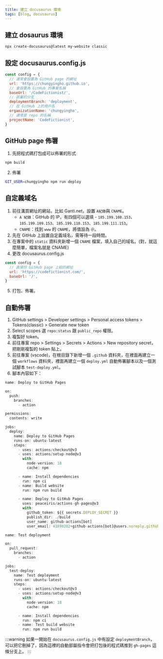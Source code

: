 ```yaml
---
title: 建立 docusaurus 環境
tags: [blog, docusaurus]
---
```

## 建立 dosaurus 環境
```bash
npx create-docusaurus@latest my-website classic
```

## 設定 docusaurus.config.js
```js
const config = {
  // 通常會設置為 GitHub page 的網址
  url: 'https://chungyingho.github.io',
  // 會設置為 GitHub 的專案名稱
  baseUrl: '/CodeFictionist/',
  // 部屬的分支
  deploymentBranch: 'deployment',
  // 在 GitHub 上的用戶名
  organizationName: 'chungyingho',
  // 通常是 repo 的名稱
  projectName: 'CodeFictionist', 
}
```

## GitHub page 佈署
1. 先把程式碼打包成可以佈署的形式
```bash
npm build
```
2. 佈署
```bash
GIT_USER=chungyingho npm run deploy
```

## 自定義域名
1. 前往溝買網址的網站，比如 Ganti.net，設置 `A紀錄`與 `CNAME`。
    * `A 紀錄`：GitHub 的 IP，有四個可以選填 - `185.199.108.153`、`185.199.109.153`、`185.199.110.153`、`185.199.111.153`。
    * `CNAME`：找到 `www` 的 `CNAME`，將值設為 `＠`。
2. 先在 GitHub 上設置自定義域名，需等待一段時間。
3. 在專案中的 `static` 資料夾新增一個 `CNAME` 檔案，填入自己的域名。(對，就這麼簡單，檔案名就是 CNAME)
4. 更改 docusaurus.config.js
```js
const config = {
  // 直接抄 GitHub page 上給的網址
  url: 'https://codefictionist.com/',
  baseUrl: '/',
}
```
5. 打包、佈署。

## 自動佈署
1. GitHub settings > Developer settings > Personal access tokens > Tokens(classic) > Generate new token
2. Select scopes 選 `repo:status` 跟 `public_repo` 權限。
3. 複製好 token。
4. 前往專案 repo > Settings > Secrets > Actions > New repository secret，把剛剛複製的 token 貼上。
5. 前往專案 (vscode)，在根目錄下新增一個 `.github` 資料夾，在裡面再建立一個 `workflows` 資料夾，裡面再建立一個 `deploy.yml` 自動佈署腳本以及一個測試腳本 `test-deploy.yml`。
6. 腳本內容如下：
```js title='deploy.yml'
name: Deploy to GitHub Pages

on:
  push:
    branches:
      - action

permissions:
  contents: write

jobs:
  deploy:
    name: Deploy to GitHub Pages
    runs-on: ubuntu-latest
    steps:
      - uses: actions/checkout@v3
      - uses: actions/setup-node@v3
        with:
          node-version: 18
          cache: npm

      - name: Install dependencies
        run: npm ci
      - name: Build website
        run: npm run build

      - name: Deploy to GitHub Pages
        uses: peaceiris/actions-gh-pages@v3
        with:
          github_token: ${{ secrets.DEPLOY_SECRET }}
          publish_dir: ./build
          user_name: github-actions[bot]
          user_email: 41898282+github-actions[bot]@users.noreply.github.com
```
```js title='test-deploy.yml'
name: Test deployment

on:
  pull_request:
    branches:
      - action

jobs:
  test-deploy:
    name: Test deployment
    runs-on: ubuntu-latest
    steps:
      - uses: actions/checkout@v3
      - uses: actions/setup-node@v3
        with:
          node-version: 18
          cache: npm

      - name: Install dependencies
        run: npm ci
      - name: Test build website
        run: npm run build
```
:::warning
如果一開始在 `docusaurus.config.js` 中有設定 `deploymentBranch`，可以把它刪掉了，因為這裡的自動部屬指令會把打包後的程式碼推到 `gh-pages` 這條分支上。
:::
